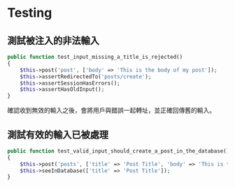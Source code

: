 # Testing

## 測試被注入的非法輸入

```php
public function test_input_missing_a_title_is_rejected()
{
    $this->post('post', ['body' => 'This is the body of my post']);
    $this->assertRedirectedTo('posts/create');
    $this->assertSessionHasErrors();
    $this->assertHasOldInput();
}
```

確認收到無效的輸入之後，會將用戶與錯誤一起轉址，並正確回傳舊的輸入。

## 測試有效的輸入已被處理

```php
public function test_valid_input_should_create_a_post_in_the_database()
{
    $this->post('posts', ['title' => 'Post Title', 'body' => 'This is the body']);
    $this->seeInDatabase(['title' => 'Post Title']);
}
```
